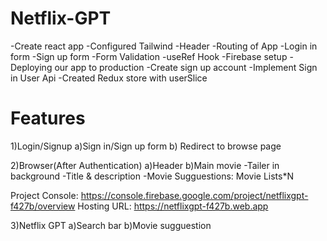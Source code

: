 # Netflix-GPT

-Create react app
-Configured Tailwind
-Header
-Routing of App
-Login in form
-Sign up form
-Form Validation
-useRef Hook
-Firebase setup
-Deploying our app to production
-Create sign up account
-Implement Sign in User Api
-Created Redux store with userSlice

# Features

1)Login/Signup
a)Sign in/Sign up form
b) Redirect to browse page

2)Browser(After Authentication)
a)Header
b)Main movie
-Tailer in background
-Title & description
-Movie Sugguestions: Movie Lists\*N

Project Console: https://console.firebase.google.com/project/netflixgpt-f427b/overview
Hosting URL: https://netflixgpt-f427b.web.app

3)Netflix GPT
a)Search bar
b)Movie sugguestion
